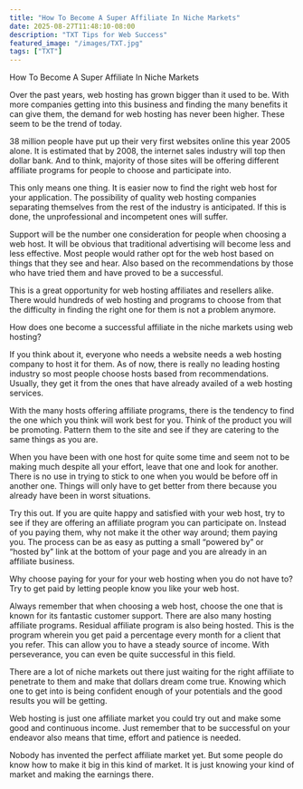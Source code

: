 ```yaml
---
title: "How To Become A Super Affiliate In Niche Markets"
date: 2025-08-27T11:48:10-08:00
description: "TXT Tips for Web Success"
featured_image: "/images/TXT.jpg"
tags: ["TXT"]
---
```


How To Become A Super Affiliate In Niche Markets

Over the past years, web hosting has grown bigger than it used to be. With more companies getting into this business and finding the many benefits it can give them, the demand for web hosting has never been higher. These seem to be the trend of today.

38 million people have put up their very first websites online this year 2005 alone. It is estimated that by 2008, the internet sales industry will top then dollar bank. And to think, majority of those sites will be offering different affiliate programs for people to choose and participate into.

This only means one thing. It is easier now to find the right web host for your application. The possibility of quality web hosting companies separating themselves from the rest of the industry is anticipated. If this is done, the unprofessional and incompetent ones will suffer. 

Support will be the number one consideration for people when choosing a web host. It will be obvious that traditional advertising will become less and less effective. Most people would rather opt for the web host based on things that they see and hear. Also based on the recommendations by those who have tried them and have proved to be a successful.

This is a great opportunity for web hosting affiliates and resellers alike. There would hundreds of web hosting and programs to choose from that the difficulty in finding the right one for them is not a problem anymore.

How does one become a successful affiliate in the niche markets using web hosting?

If you think about it, everyone who needs a website needs a web hosting company to host it for them. As of now, there is really no leading hosting industry so most people choose hosts based from recommendations. Usually, they get it from the ones that have already availed of a web hosting services.

With the many hosts offering affiliate programs, there is the tendency to find the one which you think will work best for you. Think of the product you will be promoting. Pattern them to the site and see if they are catering to the same things as you are. 

When you have been with one host for quite some time and seem not to be making much despite all your effort, leave that one and look for another. There is no use in trying to stick to one when you would be before off in another one. Things will only have to get better from there because you already have been in worst situations.

Try this out. If you are quite happy and satisfied with your web host, try to see if they are offering an affiliate program you can participate on. Instead of you paying them, why not make it the other way around; them paying you. The process can be as easy as putting a small “powered by” or “hosted by” link at the bottom of your page and you are already in an affiliate business. 

Why choose paying for your for your web hosting when you do not have to? Try to get paid by letting people know you like your web host. 

Always remember that when choosing a web host, choose the one that is known for its fantastic customer support. There are also many hosting affiliate programs. Residual affiliate program is also being hosted. This is the program wherein you get paid a percentage every month for a client that you refer. This can allow you to have a steady source of income. With perseverance, you can even be quite successful in this field.

There are a lot of niche markets out there just waiting for the right affiliate to penetrate to them and make that dollars dream come true. Knowing which one to get into is being confident enough of your potentials and the good results you will be getting.

Web hosting is just one affiliate market you could try out and make some good and continuous income. Just remember that to be successful on your endeavor also means that time, effort and patience is needed. 

Nobody has invented the perfect affiliate market yet. But some people do know how to make it big in this kind of market. It is just knowing your kind of market and making the earnings there. 

